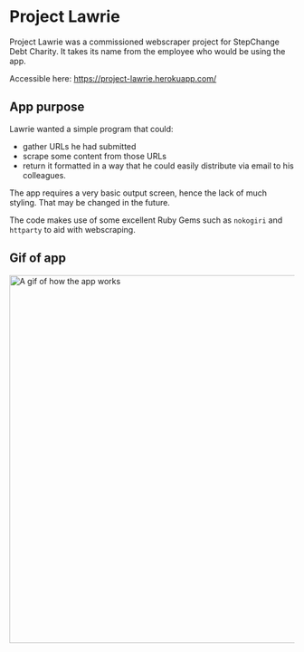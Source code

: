 # Project Lawrie

Project Lawrie was a commissioned webscraper project for StepChange Debt Charity. It takes its name from the employee who would be using the app.

Accessible here: https://project-lawrie.herokuapp.com/

## App purpose

Lawrie wanted a simple program that could: 

- gather URLs he had submitted 
- scrape some content from those URLs 
- return it formatted in a way that he could easily distribute via email to his colleagues.

The app requires a very basic output screen, hence the lack of much styling. That may be changed in the future.

The code makes use of some excellent Ruby Gems such as `nokogiri` and `httparty` to aid with webscraping. 

## Gif of app

<img src="https://im5.ezgif.com/tmp/ezgif-5-5f39a988f0.gif" alt="A gif of how the app works" width="650px"  />
